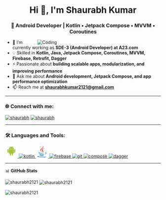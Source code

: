 <h1 align="center">Hi 👋, I'm Shaurabh Kumar</h1>
<h3 align="center">🚀 Android Developer | Kotlin • Jetpack Compose • MVVM • Coroutines</h3>

<img align="right" alt="Coding" width="400" src="https://cdn.dribbble.com/users/2646423/screenshots/5507196/computer.gif">

- 🌱 I’m currently working as **SDE-3 (Android Developer) at A23.com**
- 💡 Skilled in **Kotlin, Java, Jetpack Compose, Coroutines, MVVM, Firebase, Retrofit, Dagger**
- ⚡ Passionate about **building scalable apps, modularization, and improving performance**
- 💬 Ask me about **Android development, Jetpack Compose, and app performance optimization**
- 📫 Reach me at **shaurabhkumar2121@gmail.com**

---

<h3 align="left">🌐 Connect with me:</h3>
<p align="left">
<a href="https://linkedin.com/in/shaurabh-kumar" target="blank"><img align="center" src="https://raw.githubusercontent.com/rahuldkjain/github-profile-readme-generator/master/src/images/icons/Social/linked-in-alt.svg" alt="shaurabh" height="30" width="40" /></a>
<a href="https://github.com/Shaurabh2121" target="blank"><img align="center" src="https://raw.githubusercontent.com/rahuldkjain/github-profile-readme-generator/master/src/images/icons/Social/github.svg" alt="shaurabh" height="30" width="40" /></a>
</p>

---

<h3 align="left">🛠️ Languages and Tools:</h3>
<p align="left"> 
  <a href="https://developer.android.com" target="_blank"> <img src="https://raw.githubusercontent.com/devicons/devicon/master/icons/android/android-original-wordmark.svg" alt="android" width="40" height="40"/> </a> 
  <a href="https://kotlinlang.org" target="_blank"> <img src="https://www.vectorlogo.zone/logos/kotlinlang/kotlinlang-icon.svg" alt="kotlin" width="40" height="40"/> </a> 
  <a href="https://www.java.com" target="_blank"> <img src="https://raw.githubusercontent.com/devicons/devicon/master/icons/java/java-original.svg" alt="java" width="40" height="40"/> </a> 
  <a href="https://firebase.google.com/" target="_blank"> <img src="https://www.vectorlogo.zone/logos/firebase/firebase-icon.svg" alt="firebase" width="40" height="40"/> </a> 
  <a href="https://git-scm.com/" target="_blank"> <img src="https://www.vectorlogo.zone/logos/git-scm/git-scm-icon.svg" alt="git" width="40" height="40"/> </a> 
  <a href="https://developer.android.com/jetpack/compose" target="_blank"> <img src="https://developer.android.com/images/brand/Android_Robot.png" alt="compose" width="40" height="40"/> </a> 
  <a href="https://dagger.dev/" target="_blank"> <img src="https://avatars.githubusercontent.com/u/12101628?s=200&v=4" alt="dagger" width="40" height="40"/> </a> 
</p>

---

📊 **GitHub Stats**  
<p><img align="left" src="https://github-readme-stats.vercel.app/api/top-langs?username=shaurabh2121&show_icons=true&locale=en&layout=compact" alt="shaurabh2121" /></p>

<p>&nbsp;<img align="center" src="https://github-readme-stats.vercel.app/api?username=shaurabh2121&show_icons=true&locale=en" alt="shaurabh2121" /></p>

<p><img align="center" src="https://github-readme-streak-stats.herokuapp.com/?user=shaurabh2121&" alt="shaurabh2121" /></p>

